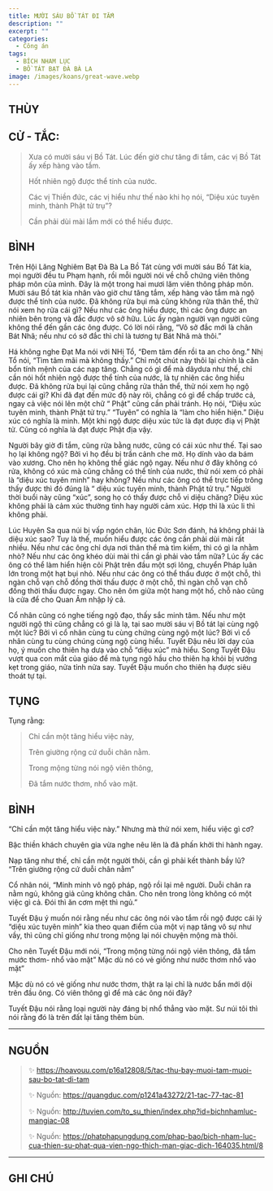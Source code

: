 ```yaml
---
title: MƯỜI SÁU BỒ TÁT ĐI TẮM
description: ""
excerpt: ""
categories:
  - Công án
tags:
  - BÍCH NHAM LỤC
  - BỒ TÁT BẠT ĐÀ BÀ LA
image: /images/koans/great-wave.webp
---
```


## THÙY


## CỬ - TẮC:

> Xưa có mười sáu vị Bồ Tát. Lúc đến giờ chư tăng đi tắm, các vị Bồ Tát ấy xếp hàng vào tắm.
>
> Hốt nhiên ngộ được thể tính của nước. 
> 
> Các vị Thiền đức, các vị hiểu như thế nào khi họ nói, “Diệu xúc tuyên minh, thành Phật tử trụ”? 
> 
> Cần phải dùi mài lắm mới có thể hiểu được.

## BÌNH

Trên Hội Lăng Nghiêm Bạt Đà Bà La Bồ Tát cùng với mười sáu Bồ Tát kia, mọi người đều tu Phạm hạnh, rồi mỗi người nói về chỗ chứng viên thông pháp môn của mình. Đây là một trong hai mươi lăm viên thông pháp môn. Mười sáu Bồ tát kia nhân vào giờ chư tăng tắm, xếp hàng vào tắm mà ngộ được thể tính của nước. Đã không rửa bụi mà cũng không rửa thân thể, thử nói xem họ rửa cái gì? Nếu như các ông hiểu được, thì các ông được an nhiên bên trong và đắc được vô sở hữu. Lúc ấy ngàn người vạn người cũng không thể đến gần các ông được. Có lời nói rằng, “Vô sở đắc mới là chân Bát Nhã; nếu như có sở đắc thì chỉ là tương tự Bát Nhã mà thôi.”

Há không nghe Đạt Ma nói với NHị Tổ, “Đem tâm đến rồi ta an cho ông.” Nhị Tổ nói, “Tìm tâm mãi mà không thấy.” Chỉ một chút này thôi lại chính là căn bổn tính mệnh của các nạp tăng. Chẳng có gì để mà dâydưa như thế, chỉ cần nói hốt nhiên ngộ được thể tính của nước, là tự nhiên các ông hiểu được. Đã không rửa bụi lại cũng chẳng rửa thân thể, thử nói xem họ ngộ được cái gì? Khi đã đạt đến mức độ này rôì, chẳng có gì để chấp trước cả, ngay cả việc nói lên một chữ “ Phật” cũng cần phải tránh. Họ nói, “Diệu xúc tuyên minh, thành Phật tử trụ.” “Tuyên” có nghĩa là “làm cho hiển hiện.” Diệu xúc có nghĩa là minh. Một khi ngộ được diệu xúc tức là đạt được điạ vị Phật tử. Cũng có nghĩa là đạt được Phật địa vậy.

Người bây giờ đi tắm, cũng rửa bằng nước, cũng có cái xúc như thế. Tại sao họ lại không ngộ? Bởi vì họ đều bị trần cảnh che mờ. Họ dính vào da bám vào xương. Cho nên họ không thể giác ngộ ngay. Nếu như ở đây không có rửa, không có xúc mà cũng chẳng có thể tính của nước, thử nói xem có phải là “diệu xúc tuyên minh” hay không? Nếu như các ông có thể trực tiếp trông thấy được thì đó đúng là “ diệu xúc tuyên minh, thành Phật tử trụ.” Người thời buổi này cũng “xúc”, song họ có thấy được chỗ vi diệu chăng? Diệu xúc không phải là cảm xúc thường tình hay người cảm xúc. Hợp thì là xúc li thì không phải.

Lúc Huyên Sa qua núi bị vấp ngón chân, lúc Đức Sơn đánh, há không phải là diệu xúc sao? Tuy là thế, muốn hiểu được các ông cần phải dùi mài rất nhiều. Nếu như các ông chỉ dựa nơi thân thể mà tìm kiếm, thì có gì la nhằm nhò? Nếu như các ông khéo dùi mài thì cần gì phải vào tắm nữa? Lúc ấy các ông có thể làm hiển hiện cõi Phật trên đầu một sợi lông, chuyển Pháp luân lớn trong một hạt bụi nhỏ. Nếu như các ông có thể thấu được ở một chỗ, thì ngàn chỗ vạn chỗ đồng thời thấu được ở một chỗ, thì ngàn chỗ vạn chỗ đồng thời thấu được ngay. Cho nên ôm giữa một hang một hố, chỗ nào cũng là cửa để cho Quan Âm nhập lý cả.

Cổ nhân cũng có nghe tiếng ngộ đạo, thấy sắc minh tâm. Nếu như một người ngộ thì cũng chẳng có gì là lạ, tại sao mười sáu vị Bồ tát lại cùng ngộ một lúc? Bởi vì cổ nhân cùng tu cùng chứng cùng ngộ một lúc? Bởi vì cổ nhân cùng tu cùng chúng cùng ngộ cùng hiểu. Tuyết Đậu nêu lời dạy của họ, ý muốn cho thiên hạ dưạ vào chỗ “diệu xúc” mà hiểu. Song Tuyết Đậu vượt qua con mắt của giáo để mà tụng ngõ hầu cho thiên hạ khỏi bị vướng kẹt trong giáo, nửa tỉnh nửa say. Tuyết Đậu muốn cho thiên hạ được siêu thoát tự tại.

## TỤNG

Tụng rằng:

> Chỉ cần một tăng hiểu việc này,
>
> Trên giường rộng cứ duỗi chân nằm.
>
> Trong mộng từng nói ngộ viên thông,
>
> Đã tắm nước thơm, nhổ vào mặt.

## BÌNH

“Chỉ cần một tăng hiểu việc này.” Nhưng mà thử nói xem, hiểu việc gì cơ? 

Bậc thiền khách chuyên gia vừa nghe nêu lên là đã phấn khởi thi hành ngay. 

Nạp tăng như thế, chỉ cần một người thôi, cần gì phải kết thành bầy lũ? “Trên giường rộng cứ duỗi chân nằm” 

Cổ nhân nói, “Minh minh vô ngộ pháp, ngộ rồi lại mê người. Duỗi chân ra nằm ngủ, không giả cũng không chân. Cho nên trong lòng không có một việc gì cả. Đói thì ăn cơm mệt thì ngủ.”

Tuyết Đậu ý muốn nói rằng nếu như các ông nói vào tắm rồi ngộ được cái lý “diệu xúc tuyên minh” kia theo quan điểm của một vị nạp tăng vô sự như vầy, thì cũng chỉ giống như trong mộng lại nói chuyện mộng mà thôi. 

Cho nên Tuyết Đậu mới nói, “Trong mộng từng nói ngộ viên thông, đã tắm mước thơm- nhổ vào mặt” Mặc dù nó có vẻ giống như nước thơm nhổ vào mặt” 

Mặc dù nó có vẻ giống như nước thơm, thật ra lại chỉ là nước bẩn mới dội trên đầu ông. Có viên thông gì để mà các ông nói đây? 

Tuyết Đậu nói rằng loại người này đáng bị nhổ thẳng vào mặt. Sư núi tôi thì nói rằng đó là trên đất lại tăng thêm bùn.

<hr class="blog-rule" />

## NGUỒN

> ✨ https://hoavouu.com/p16a12808/5/tac-thu-bay-muoi-tam-muoi-sau-bo-tat-di-tam
>
> ✨ Nguồn: https://quangduc.com/p1241a43272/21-tac-77-tac-81
>
> ✨ Nguồn: http://tuvien.com/to_su_thien/index.php?id=bichnhamluc-mangiac-08
>
> ✨ Nguồn: https://phatphapungdung.com/phap-bao/bich-nham-luc-cua-thien-su-phat-qua-vien-ngo-thich-man-giac-dich-164035.html/8

<hr class="blog-rule" />

## GHI CHÚ

[^1]: ⭐️ <a href="/masters" target="_blank">BỒ TÁT BẠT ĐÀ BÀ LA</a>
